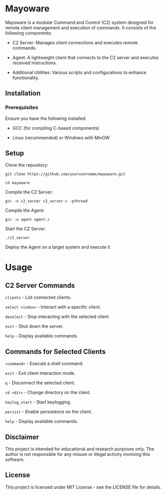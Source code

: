 # Mayoware

Mayoware is a modular Command and Control (C2) system designed for remote client management and execution of commands. It consists of the following components:

* C2 Server: Manages client connections and executes remote commands.

* Agent: A lightweight client that connects to the C2 server and executes received instructions.

* Additional Utilities: Various scripts and configurations to enhance functionality.

## Installation

### Prerequisites

Ensure you have the following installed:

* GCC (for compiling C-based components)

* Linux (recommended) or Windows with MinGW

## Setup

Clone the repository:

```git clone https://github.com/yourusername/mayoware.git```

```cd mayoware```

Compile the C2 Server:

```gcc -o c2_server c2_server.c -pthread```

Compile the Agent:

```gcc -o agent agent.c```

Start the C2 Server:

```./c2_server```

Deploy the Agent on a target system and execute it

# Usage

## C2 Server Commands

```clients``` - List connected clients.

```select <index>``` - Interact with a specific client.

```deselect``` - Stop interacting with the selected client.

```exit``` - Shut down the server.

```help``` - Display available commands.

## Commands for Selected Clients

```<command>``` - Execute a shell command.

```exit``` - Exit client interaction mode.

```q``` - Disconnect the selected client.

```cd <dir>``` - Change directory on the client.

```keylog_start``` - Start keylogging.

```persist``` - Enable persistence on the client.

```help``` - Display available commands.

## Disclaimer

This project is intended for educational and research purposes only. The author is not responsible for any misuse or illegal activity involving this software.

## License

This project is licensed under MIT License - see the LICENSE file for details.
